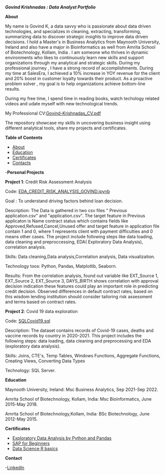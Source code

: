 ***Govind Krishnadas : Data Analyst Portfolio***

**About**

My name is Govind K, a data savvy who is passionate about data driven technologies, and specializes in cleaning, extracting, transforming, summarizing data to discover strategic insights to improve data driven decisions. I hold a Master's in Business Analytics from Maynooth University, Ireland and also have a major in Bioinformatics as well from Amrita School of Biotechnology, Kollam, India . I am someone who thrives in dynamic environments who likes to continuously learn new skills and support organizations through my analytical and strategic skills. During my professional journey , I have a strong record of accomplishments. During my time at SalesEra, I achieved a 10% increase in YOY revenue for the client and 20% boost in customer loyalty towards their product. As a proactive problem solver , my goal is to help organizations achieve bottom-line results. 

During my free time, I spend time in reading books, watch techology related videos and udate myself with new technological trends.

My Professional CV:[Govind-Krishnadas_CV.pdf](https://github.com/Govkrish3399/Data-Analyst-Portfolio/files/14812343/Govind-Krishnadas_CV.pdf)
  

The repository showcase my skills in uncovering business insight  using different analytical tools, share my projects and certificates.

 **Table of Contents**

 - [About](https://github.com/Govkrish3399/Data-Analyst-Portfolio/tree/main)
 - [Education](Education)
 - [Certificates](Certificates)
 - [Contacts](Contacts)

-**Personal Projects**

 **Project 1**: Credit Risk Assessment Analysis
 
 Code: [EDA_CREDIT_RISK_ANALYSIS_GOVIND.ipynb](https://github.com/Govkrish3399/CREDIT-RISK-ASSESSMENT-ANALYSIS/blob/main/EDA_CREDIT_RISK_ANALYSIS_GOVIND.ipynb)
 
 Goal : To understand driving factors behind loan decision.

 Description: The Data is gathered in two csv files " Previous application.csv" and "application.csv". The target feature in Previous applicaton is Name contract status which contains fields like Approved,Refused,Cancel,Unused offer and target feature in application file  contain 1 and 0, where 1 represents client with payment difficulties and 0 means other cases. The project include following steps like data loading, data cleaning and preproccessing, EDA( Exploratory Data Analysis), correlation analysis.

Skills: Data cleaning,Data analysis,Correlation analysis, Data visualization.

Technology toos: Python, Pandas, Matplotlib, Seaborn.

Results: From the correlation analysis, found out variable like EXT_Source 1, EXT_Source 2, EXT_Source 3, DAYS_BIRTH shows correlation with approval decision indication these features could play an important role in predicting credit decision. Observed differences in default contract rates, based on this wisdom lending institution should consider tailoring risk assessment and terms based on contract rates.

**Project 2**: Covid 19 data exploration

Code: [SQLCovid19.sql](https://github.com/Govkrish3399/Exploring-Covid-19-data-set-using-SQL-server-management-studio)

Description: The dataset contains records of Covid-19 cases, deaths and vaccine records by country in 2020-2021. This project includes the following steps: data loading, data cleaning and preprocessing and EDA (exploratory data analysis).

Skills: Joins, CTE's, Temp Tables, Windows Functions, Aggregate Functions, Creating Views, Converting Data Types

Technology: SQL Server.

**Education**

Maynooth University, Ireland: Msc Business Analytics, Sep 2021-Sep 2022.

Amrita School of Biotechnology, Kollam, India: Msc Bioinformatics, June 2015-May 2018.

Amrita School of Biotechnology,Kollam, India: BSc Biotechnology, June 2012-May 2015.

**Certificates**

- [Exploratory Data Analysis by Python and Pandas](https://coursera.org/verify/DP4T4M2YNS4Z)
- [SAP for Beginners](https://www.udemy.com/certificate/UC-7da7c776-4052-4954-9452-510a775b7a89/)
- [Data Science R basics](https://courses.edx.org/certificates/1849bf123cec46b698bed41f5f4ab394)

 **Contact**
 
 -[Linkedln](https://www.linkedin.com/in/govind-krishnadas/)
 
 

 
 



   
